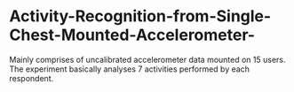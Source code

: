 # Activity-Recognition-from-Single-Chest-Mounted-Accelerometer-
Mainly comprises of uncalibrated accelerometer data mounted on 15 users. The experiment basically analyses 7 activities performed by each respondent.
